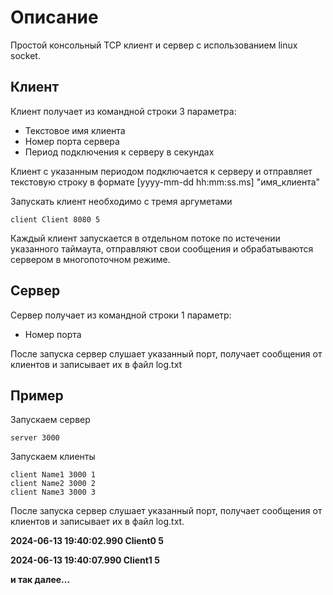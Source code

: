 # Описание
Простой консольный TCP клиент и сервер с использованием linux socket.

## Клиент

Клиент получает из командной строки 3 параметра:
- Текстовое имя клиента
- Номер порта сервера
- Период подключения к серверу в секундах

Клиент с указанным периодом подключается к серверу и отправляет текстовую строку в формате
[yyyy-mm-dd hh:mm:ss.ms] "имя_клиента"

Запускать клиент необходимо с тремя аргуметами
 
```client Client 8080 5```

Каждый клиент запускается в отдельном потоке по истечении указанного таймаута, отправляют свои сообщения и обрабатываются сервером в многопоточном режиме. 

## Сервер
Сервер получает из командной строки 1 параметр:
- Номер порта

После запуска сервер слушает указанный порт, получает сообщения от клиентов и записывает их в файл log.txt

## Пример

Запускаем сервер

```server 3000```

Запускаем клиенты

```
client Name1 3000 1
client Name2 3000 2
client Name3 3000 3
```


После запуска сервер слушает указанный порт, получает сообщения от клиентов и записывает их в файл log.txt.

**2024-06-13 19:40:02.990 Client0 5**

**2024-06-13 19:40:07.990 Client1 5**

**и так далее...**
